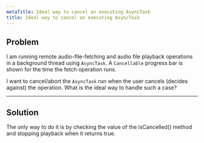 ```yaml
---
metaTitle: Ideal way to cancel an executing AsyncTask
title: Ideal way to cancel an executing AsyncTask
---
```


## Problem

I am running remote audio-file-fetching and audio file playback operations in a background thread using `AsyncTask`. A `Cancellable` progress bar is shown for the time the fetch operation runs. 


I want to cancel/abort the `AsyncTask` run when the user cancels (decides against) the operation. What is the ideal way to handle such a case?



---

## Solution

The only way to do it is by checking the value of the isCancelled() method and stopping playback when it returns true.

